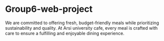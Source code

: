 # Group6-web-project<!DOCTYPE html>
<html lang="en">
<head>
    <meta charset="UTF-8">
    <title>delicious, affordable,and sustainable dining</title>
</head>
<body>
    <p>We are committed to offering fresh, budget-friendly meals while prioritizing sustainability and quality. At Arsi university cafe, every meal is crafted with care to ensure a fulfilling and enjoyable dining experience.</p>
</body>
</html>
